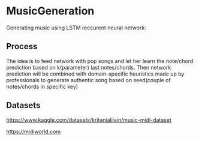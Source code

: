 # MusicGeneration
Generating music using LSTM reccurent neural network:

## Process
The idea is to feed network with pop songs and let her learn the note/chord prediction based on k(parameter) last notes/chords. 
Then network prediction will be combined with domain-specific heuristics made up by professionals to generate authentic song based on seed(couple of notes/chords in specific key)

## Datasets
https://www.kaggle.com/datasets/kritanjalijain/music-midi-dataset

https://midiworld.com

